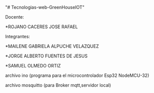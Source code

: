 "# Tecnologias-web-GreenHouseIOT" 

Docente:

*ROJANO CACERES JOSE RAFAEL

Integrantes: 

*MAILENE GABRIELA ALPUCHE VELAZQUEZ

*JORGE ALBERTO FUENTES DE JESUS

*SAMUEL OLMEDO ORTIZ

archivo ino (programa para el microcontrolador Esp32 NodeMCU-32)

archivo mosquitto (para Broker mqtt,servidor local)
